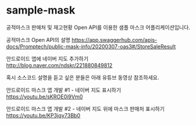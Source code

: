 # sample-mask
공적마스크 판매처 및 재고현황 Open API를 이용한 샘플 마스크 어플리케이션입니다.

공적마스크 Open API의 설명
https://app.swaggerhub.com/apis-docs/Promptech/public-mask-info/20200307-oas3#/StoreSaleResult

안드로이드 앱에 네이버 지도 추가하기
http://blog.naver.com/ndskr/221880849812

혹시 소스코드 설명을 듣고 싶은 분들은 아래 유튜브 동영상 참조하세요.

안드로이드 마스크 앱 개발 #1 - 네이버 지도 표시하기
https://youtu.be/sKROE0i9Vm0

안드로이드 마스크 앱 개발 #2 - 네이버 지도 위에 마스크 판매처 표시하기
https://youtu.be/KP3jqy73Bb0
